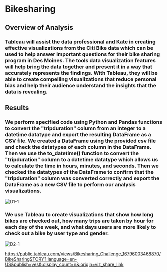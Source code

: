 # Bikesharing

## Overview of Analysis
### Tableau will assist the data professional and Kate in creating effective visualizations from the Citi Bike data which can be used to help answer important questions for their bike sharing program in Des Moines. The tools data visualization features will help bring the data together and present it in a way that accurately represents the findings. With Tableau, they will be able to create compelling visualizations that reduce personal bias and help their audience understand the insights that the data is revealing.

## Results
### We perform specified code using Python and Pandas functions to convert the "tripduration" column from an integer to a datetime datatype and export the resulting DataFrame as a CSV file. We created a DataFrame using the provided csv file and check the datatypes of each column in the DataFrame. Then we use the to_datetime() function to convert the "tripduration" column to a datetime datatype which allows us to calculate the time in hours, minutes, and seconds. Then we checked the datatypes of the DataFrame to confirm that the "tripduration" column was converted correctly and export the DataFrame as a new CSV file to perform our analysis visualizations.
![D1-1](https://user-images.githubusercontent.com/118647523/227394804-71eb754b-4ddc-4d15-ad19-6d0ed9122993.png)

### We use Tableau to create visualizations that show how long bikes are checked out, how many trips are taken by hour for each day of the week, and what days users are more likely to check out a bike by user type and gender.
![D2-1](https://user-images.githubusercontent.com/118647523/227396076-133f6265-2a79-4647-81f4-f303c071ba5b.png)


https://public.tableau.com/views/Bikesharing_Challenge_16796003468870/BikeSharingSTORY?:language=en-US&publish=yes&:display_count=n&:origin=viz_share_link
 

